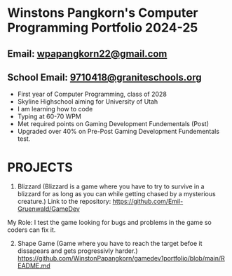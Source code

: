 # Winstons Pangkorn's Computer Programming Portfolio 2024-25

## Email: wpapangkorn22@gmail.com

## School Email: 9710418@graniteschools.org

* First year of Computer Programming, class of 2028
* Skyline Highschool aiming for University of Utah
* I am learning how to code
* Typing at 60-70 WPM
* Met required points on Gaming Development Fundementals (Post)
* Upgraded over 40% on Pre-Post Gaming Development Fundementals test.

# PROJECTS

1. Blizzard (Blizzard is a game where you have to try to survive in a blizzard for as long as you can while getting chased by a mysterious creature.)
Link to the repository: https://github.com/Emil-Gruenwald/GameDev

My Role: I test the game looking for bugs and problems in the game so coders can fix it.

2. Shape Game (Game where you have to reach the target befoe it dissapears and gets progressivly harder.)
   https://github.com/WinstonPapangkorn/gamedev1portfolio/blob/main/README.md
